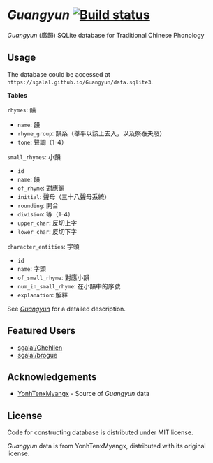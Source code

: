 # _Guangyun_ [![Build status](https://ci.appveyor.com/api/projects/status/94tnbkamru7vk0iu?svg=true)](https://ci.appveyor.com/project/chromezh/guangyun)

_Guangyun_ (廣韻) SQLite database for Traditional Chinese Phonology

## Usage

The database could be accessed at `https://sgalal.github.io/Guangyun/data.sqlite3`.

**Tables**

`rhymes`: 韻

* `name`: 韻
* `rhyme_group`: 韻系（舉平以該上去入，以及祭泰夬廢）
* `tone`: 聲調（1-4）

`small_rhymes`: 小韻

* `id`
* `name`: 韻
* `of_rhyme`: 對應韻
* `initial`: 聲母（三十八聲母系統）
* `rounding`: 開合
* `division`: 等（1-4）
* `upper_char`: 反切上字
* `lower_char`: 反切下字

`character_entities`: 字頭

* `id`
* `name`: 字頭
* `of_small_rhyme`: 對應小韻
* `num_in_small_rhyme`: 在小韻中的序號
* `explanation`: 解釋

See [_Guangyun_](https://sgalal.github.io/Ghehlien/guangyun.html) for a detailed description.

## Featured Users

* [sgalal/Ghehlien](https://github.com/sgalal/Ghehlien)
* [sgalal/brogue](https://github.com/sgalal/brogue)

## Acknowledgements

* [YonhTenxMyangx](https://github.com/BYVoid/ytenx) - Source of _Guangyun_ data

## License

Code for constructing database is distributed under MIT license.

_Guangyun_ data is from YonhTenxMyangx, distributed with its original license.
